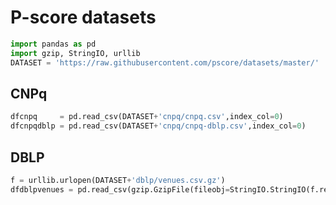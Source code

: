 # P-score datasets

```python
import pandas as pd
import gzip, StringIO, urllib
DATASET = 'https://raw.githubusercontent.com/pscore/datasets/master/'
```

## CNPq

```python
dfcnpq     = pd.read_csv(DATASET+'cnpq/cnpq.csv',index_col=0)
dfcnpqdblp = pd.read_csv(DATASET+'cnpq/cnpq-dblp.csv',index_col=0)
```

## DBLP

```python
f = urllib.urlopen(DATASET+'dblp/venues.csv.gz')
dfdblpvenues = pd.read_csv(gzip.GzipFile(fileobj=StringIO.StringIO(f.read())))
```

